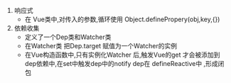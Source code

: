 1. 响应式
    * 在 Vue类中,对传入的参数,循环使用 Object.definePropery(obj,key,{})
2. 依赖收集
    * 定义了一个Dep类和Watcher类
    * 在Watcher类 把Dep.target  赋值为一个Watcher的实例
    * 在Vue构造函数中,只有实例化Watcher 后,触发Vue的get 才会被添加到dep依赖中,在set中触发dep中的notify     dep在  defineReactive中 ,形成闭包